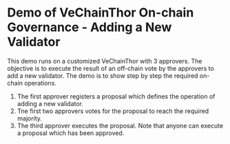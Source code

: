 # Demo of VeChainThor On-chain Governance - Adding a New Validator

This demo runs on a customized VeChainThor with 3 approvers. The objective is to execute the result of an off-chain vote by the approvers to add a new validator. The demo is to show step by step the required on-chain operations.
 
1. The first approver registers a proposal which defines the operation of adding a new validator.
2. Tne first two approvers votes for the proposal to reach the required majority.
3. The third approver executes the proposal. Note that anyone can execute a proposal which has been approved.